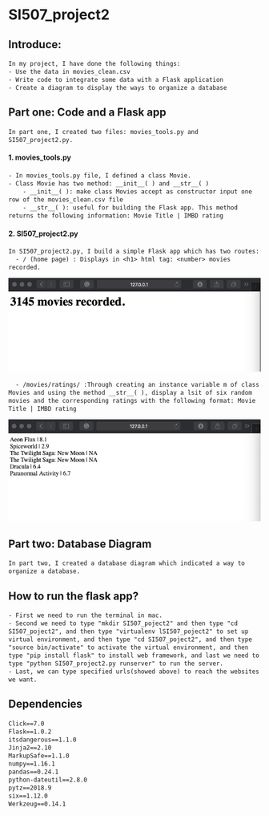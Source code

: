 # SI507_project2
## Introduce: 
    In my project, I have done the following things:
    - Use the data in movies_clean.csv
    - Write code to integrate some data with a Flask application
    - Create a diagram to display the ways to organize a database
 
 
## Part one: Code and a Flask app
    In part one, I created two files: movies_tools.py and SI507_project2.py.
   
   
#### 1. movies_tools.py
    - In movies_tools.py file, I defined a class Movie.
    - Class Movie has two method: __init__( ) and __str__( )
        - __init__( ): make class Movies accept as constructor input one row of the movies_clean.csv file 
        - __str__( ): useful for building the Flask app. This method returns the following information: Movie Title | IMBD rating
  
  
#### 2. SI507_project2.py
    In SI507_project2.py, I build a simple Flask app which has two routes:
      - / (home page) : Displays in <h1> html tag: <number> movies recorded. 
![Image text](https://github.com/Lhuangyi/SI507_project2/blob/master/images/homepage.png)

      - /movies/ratings/ :Through creating an instance variable m of class Movies and using the method __str__( ), display a lsit of six random movies and the corresponding ratings with the following format: Movie Title | IMBD rating

![Image text](https://github.com/Lhuangyi/SI507_project2/blob/master/images/movies_ratings_page.png)
      
      
      

## Part two: Database Diagram
    In part two, I created a database diagram which indicated a way to organize a database.
    
    
    
## How to run the flask app?
    - First we need to run the terminal in mac.
    - Second we need to type "mkdir SI507_poject2" and then type "cd SI507_poject2", and then type "virtualenv lSI507_poject2" to set up virtual environment, and then type "cd SI507_poject2", and then type "source bin/activate" to activate the virtual environment, and then type "pip install flask" to install web framework, and last we need to type "python SI507_project2.py runserver" to run the server.
    - Last, we can type specified urls(showed above) to reach the websites we want.
  
  
## Dependencies
    Click==7.0
    Flask==1.0.2
    itsdangerous==1.1.0
    Jinja2==2.10
    MarkupSafe==1.1.0
    numpy==1.16.1
    pandas==0.24.1
    python-dateutil==2.8.0
    pytz==2018.9
    six==1.12.0
    Werkzeug==0.14.1

